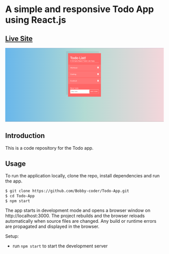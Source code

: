 # A simple and responsive Todo App using React.js
## [Live Site](https://bobby-coder.github.io/Todo-App/)
![Live-Site-Screenshot](public/LiveSiteScreenshot.png)
## Introduction

This is a code repository for the Todo app.

## Usage

To run the application locally, clone the repo, install dependencies and run the app.

```
$ git clone https://github.com/Bobby-coder/Todo-App.git
$ cd Todo-App
$ npm start
```

The app starts in development mode and opens a browser window on http://localhost:3000. The project rebuilds and the browser reloads automatically when source files are changed. Any build or runtime errors are propagated and displayed in the browser.

Setup:

- run `npm start` to start the development server

